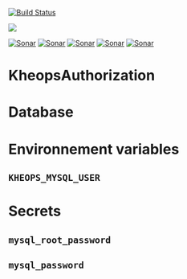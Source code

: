 [![Build Status](https://travis-ci.org/OsiriX-Foundation/KheopsAuthorization.svg?branch=master)](https://travis-ci.org/OsiriX-Foundation/KheopsAuthorization)


[![](https://images.microbadger.com/badges/image/OsiriX-Foundation/KheopsAuthorization.svg)](https://microbadger.com/images/OsiriX-Foundation/KheopsAuthorization "Get your own image badge on microbadger.com")


[![Sonar](https://sonarcloud.io/api/project_badges/measure?project=KheopsAuthorization&metric=ncloc)](https://sonarcloud.io/dashboard?id=KheopsAuthorization)
[![Sonar](https://sonarcloud.io/api/project_badges/measure?project=KheopsAuthorization&metric=reliability_rating)](https://sonarcloud.io/dashboard?id=KheopsAuthorization)
[![Sonar](https://sonarcloud.io/api/project_badges/measure?project=KheopsAuthorization&metric=sqale_rating)](https://sonarcloud.io/dashboard?id=KheopsAuthorization)
[![Sonar](https://sonarcloud.io/api/project_badges/measure?project=KheopsAuthorization&metric=security_rating)](https://sonarcloud.io/dashboard?id=KheopsAuthorization)
[![Sonar](https://sonarcloud.io/api/project_badges/measure?project=KheopsAuthorization&metric=alert_status)](https://sonarcloud.io/dashboard?id=KheopsAuthorization)

# KheopsAuthorization


# Database

# Environnement variables

## `KHEOPS_MYSQL_USER`

# Secrets

## `mysql_root_password`

## `mysql_password`
